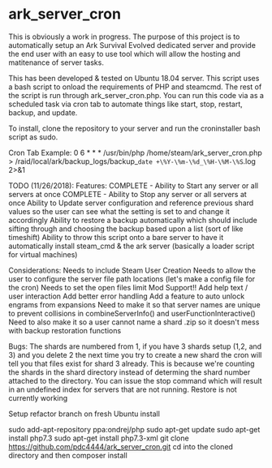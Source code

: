 # ark_server_cron

This is obviously a work in progress. The purpose of this project is to automatically setup an Ark Survival Evolved dedicated server and provide the end user with an easy to use tool which will allow the hosting and matitenance of server tasks.

This has been developed & tested on Ubuntu 18.04 server. This script uses a bash script to onload the requirements of PHP and steamcmd. The rest of the script is run through ark_server_cron.php. You can run this code via as a scheduled task via cron tab to automate things like start, stop, restart, backup, and update.

To install, clone the repository to your server and run the croninstaller bash script as sudo.

Cron Tab Example:
0 6 * * * /usr/bin/php /home/steam/ark_server_cron.php > /raid/local/ark/backup_logs/backup_`date +\%Y-\%m-\%d_\%H-\%M-\%S`.log 2>&1

TODO (11/26/2018):
Features:
COMPLETE - Ability to Start any server or all servers at once
COMPLETE - Ability to Stop any server or all servers at once
Ability to Update server configuration and reference previous shard values so the user can see what the setting is set to and change it accordingly
Ability to restore a backup automatically which should include sifting through and choosing the backup based upon a list (sort of like timeshift)
Ability to throw this script onto a bare server to have it automatically install steam_cmd & the ark server (basically a loader script for virtual machines)

Considerations:
Needs to include Steam User Creation
Needs to allow the user to configure the server file path locations (let's make a config file for the cron)
Needs to set the open files limit
Mod Support!!
Add help text / user interaction
Add better error handling
Add a feature to auto unlock engrams from expansions
Need to make it so that server names are unique to prevent collisions in combineServerInfo() and userFunctionInteractive()
Need to also make it so a user cannot name a shard .zip so it doesn't mess with backup restoration functions

Bugs:
The shards are numbered from 1, if you have 3 shards setup (1,2, and 3) and you delete 2 the next time you try to create a new shard the cron will tell you that files exist for shard 3 already. This is because we're counting the shards in the shard directory instead of determing the shard number attached to the directory.
You can issue the stop command which will result in an undefined index for servers that are not running.
Restore is not currently working


Setup refactor branch on fresh Ubuntu install

sudo add-apt-repository ppa:ondrej/php
sudo apt-get update
sudo apt-get install php7.3
sudo apt-get install php7.3-xml
git clone https://github.com/pdc4444/ark_server_cron.git
cd into the cloned directory and then
composer install